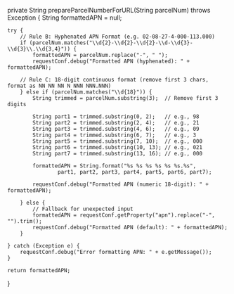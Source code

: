 private String prepareParcelNumberForURL(String parcelNum) throws Exception {
    String formattedAPN = null;

    try {
        // Rule B: Hyphenated APN Format (e.g. 02-08-27-4-000-113.000)
        if (parcelNum.matches("\\d{2}-\\d{2}-\\d{2}-\\d-\\d{3}-\\d{3}\\.\\d{3,4}")) {
            formattedAPN = parcelNum.replace("-", " ");
            requestConf.debug("Formatted APN (hyphenated): " + formattedAPN);

        // Rule C: 18-digit continuous format (remove first 3 chars, format as NN NN NN N NNN NNN.NNN)
        } else if (parcelNum.matches("\\d{18}")) {
            String trimmed = parcelNum.substring(3);  // Remove first 3 digits

            String part1 = trimmed.substring(0, 2);   // e.g., 98
            String part2 = trimmed.substring(2, 4);   // e.g., 21
            String part3 = trimmed.substring(4, 6);   // e.g., 09
            String part4 = trimmed.substring(6, 7);   // e.g., 3
            String part5 = trimmed.substring(7, 10);  // e.g., 000
            String part6 = trimmed.substring(10, 13); // e.g., 021
            String part7 = trimmed.substring(13, 16); // e.g., 000

            formattedAPN = String.format("%s %s %s %s %s %s.%s",
                    part1, part2, part3, part4, part5, part6, part7);

            requestConf.debug("Formatted APN (numeric 18-digit): " + formattedAPN);

        } else {
            // Fallback for unexpected input
            formattedAPN = requestConf.getProperty("apn").replace("-", "").trim();
            requestConf.debug("Formatted APN (default): " + formattedAPN);
        }

    } catch (Exception e) {
        requestConf.debug("Error formatting APN: " + e.getMessage());
    }

    return formattedAPN;
}
